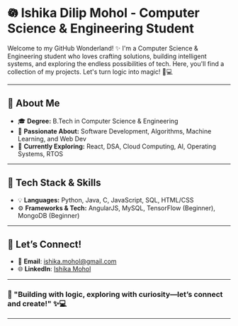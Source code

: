# 𖡎 Ishika Dilip Mohol - Computer Science & Engineering Student

Welcome to my GitHub Wonderland! ✨ I'm a Computer Science & Engineering student who loves crafting solutions, building intelligent systems, and exploring the endless possibilities of tech. Here, you'll find a collection of my projects. Let's turn logic into magic! 🚀💻

---

## 🌸 About Me

- 🎓 **Degree:** B.Tech in Computer Science & Engineering
- 💖 **Passionate About:** Software Development, Algorithms, Machine Learning, and Web Dev
- 🌱 **Currently Exploring:** React, DSA, Cloud Computing, AI, Operating Systems, RTOS

---

## 🦢 Tech Stack & Skills

- 💡 **Languages:** Python, Java, C, JavaScript, SQL, HTML/CSS
- ⚙️ **Frameworks & Tech:** AngularJS, MySQL, TensorFlow (Beginner), MongoDB (Beginner)

---

## 📩 Let’s Connect!

- 💌 **Email**: [ishika.mohol@gmail.com](mailto:ishika.mohol@gmail.com)
- 🌐 **LinkedIn**: [Ishika Mohol](https://www.linkedin.com/in/ishikamohol/)

---

### 🌷 "Building with logic, exploring with curiosity—let’s connect and create!" ✨💻

---
